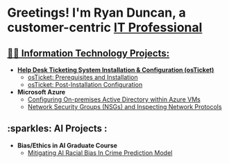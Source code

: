 <h1>Greetings! I'm Ryan Duncan, a customer-centric <a href="https://linkedin.com/in/ryanduncan2797"> IT Professional</h1>

<h2>👨‍💻 Information Technology Projects:</h2>

- <b>Help Desk Ticketing System Installation & Configuration (osTicket) </b>
  - [osTicket: Prerequisites and Installation](https://github.com/rdunc97/osticket-prereqs)
  - [osTicket: Post-Installation Configuration](https://github.com/rdunc97/post-install-config)
- <b>Microsoft Azure</b>
  - [Configuring On-premises Active Directory within Azure VMs](https://github.com/rdunc97/configure-ad)
  - [Network Security Groups (NSGs) and Inspecting Network Protocols](https://github.com/rdunc97/azure-network-protocols)

<h2> :sparkles: AI Projects :</h2>
 
- <b>Bias/Ethics in AI Graduate Course</b>
   - [Mitigating AI Racial Bias In Crime Prediction Model](https://github.com/rdunc97/FinalProject_BiasInAI)

